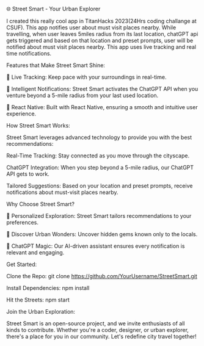 🌐 Street Smart - Your Urban Explorer

I created this really cool app in TitanHacks 2023(24Hrs coding challange at CSUF). This app notifies user about must visit places nearby. While travelling, when user leaves 5miles radius from its last location, chatGPT api gets triggered and based on that location and preset prompts, user will be notified about must visit places nearby. This app uses live tracking and real time notifications.

Features that Make Street Smart Shine:

📍 Live Tracking: Keep pace with your surroundings in real-time.

🚗 Intelligent Notifications: Street Smart activates the ChatGPT API when you venture beyond a 5-mile radius from your last used location.

📱 React Native: Built with React Native, ensuring a smooth and intuitive user experience.

How Street Smart Works:

Street Smart leverages advanced technology to provide you with the best recommendations:

Real-Time Tracking: Stay connected as you move through the cityscape.

ChatGPT Integration: When you step beyond a 5-mile radius, our ChatGPT API gets to work.

Tailored Suggestions: Based on your location and preset prompts, receive notifications about must-visit places nearby.

Why Choose Street Smart?

🌟 Personalized Exploration: Street Smart tailors recommendations to your preferences.

🏰 Discover Urban Wonders: Uncover hidden gems known only to the locals.

🤖 ChatGPT Magic: Our AI-driven assistant ensures every notification is relevant and engaging.

Get Started:

Clone the Repo: git clone https://github.com/YourUsername/StreetSmart.git

Install Dependencies: npm install

Hit the Streets: npm start

Join the Urban Exploration:

Street Smart is an open-source project, and we invite enthusiasts of all kinds to contribute. Whether you're a coder, designer, or urban explorer, there's a place for you in our community. Let's redefine city travel together!

